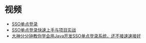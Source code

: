 




# 视频

* [SSO单点登录](https://www.bilibili.com/video/av53861302?from=search&seid=5175180837383986115)
* [SSO单点登录快速上手与项目实战](https://www.bilibili.com/video/av57753627?from=search&seid=5175180837383986115)
* [大神分分钟教你学会用Java开发SSO单点登录系统，还不接速速接好](https://www.bilibili.com/video/av11915598?from=search&seid=5175180837383986115)
